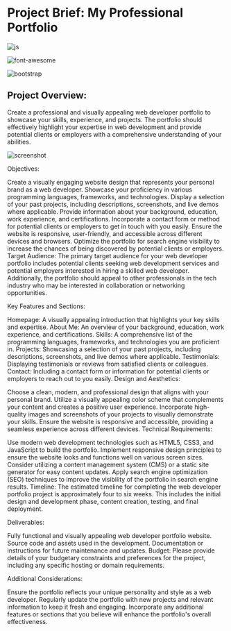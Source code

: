 # Project Brief: My Professional Portfolio

![js](https://camo.githubusercontent.com/3aaee8bf7885dcf0cea8a5647c4514b7d800b1a730d38bce7dadf6bff883378d/68747470733a2f2f696d672e736869656c64732e696f2f7374617469632f76313f7374796c653d666f722d7468652d6261646765266d6573736167653d4a61766153637269707426636f6c6f723d323232323232266c6f676f3d4a617661536372697074266c6f676f436f6c6f723d463744463145266c6162656c3d)

![font-awesome](https://camo.githubusercontent.com/75ddce514d1531301dd02977fe246e648ad6ba6d1d62e7b494557c71aae1af69/68747470733a2f2f696d672e736869656c64732e696f2f7374617469632f76313f7374796c653d666f722d7468652d6261646765266d6573736167653d466f6e742b417765736f6d6526636f6c6f723d353238444437266c6f676f3d466f6e742b417765736f6d65266c6f676f436f6c6f723d464646464646266c6162656c3d)

![bootstrap](https://camo.githubusercontent.com/8d0e8bf4a315e73ce23e6d5e3193279d53d066717f7f806d7af7305d9334e7cb/68747470733a2f2f696d672e736869656c64732e696f2f7374617469632f76313f7374796c653d666f722d7468652d6261646765266d6573736167653d426f6f74737472617026636f6c6f723d373935324233266c6f676f3d426f6f747374726170266c6f676f436f6c6f723d464646464646266c6162656c3d)

## Project Overview:
Create a professional and visually appealing web developer portfolio to showcase your skills, experience, and projects. The portfolio should effectively highlight your expertise in web development and provide potential clients or employers with a comprehensive understanding of your abilities.

![screenshot](https://res.cloudinary.com/codelikeagirl29/image/upload/v1687957114/projects/lindseyk_kua45j.png)

Objectives:

Create a visually engaging website design that represents your personal brand as a web developer.
Showcase your proficiency in various programming languages, frameworks, and technologies.
Display a selection of your past projects, including descriptions, screenshots, and live demos where applicable.
Provide information about your background, education, work experience, and certifications.
Incorporate a contact form or method for potential clients or employers to get in touch with you easily.
Ensure the website is responsive, user-friendly, and accessible across different devices and browsers.
Optimize the portfolio for search engine visibility to increase the chances of being discovered by potential clients or employers.
Target Audience:
The primary target audience for your web developer portfolio includes potential clients seeking web development services and potential employers interested in hiring a skilled web developer. Additionally, the portfolio should appeal to other professionals in the tech industry who may be interested in collaboration or networking opportunities.

Key Features and Sections:

Homepage: A visually appealing introduction that highlights your key skills and expertise.
About Me: An overview of your background, education, work experience, and certifications.
Skills: A comprehensive list of the programming languages, frameworks, and technologies you are proficient in.
Projects: Showcasing a selection of your past projects, including descriptions, screenshots, and live demos where applicable.
Testimonials: Displaying testimonials or reviews from satisfied clients or colleagues.
Contact: Including a contact form or information for potential clients or employers to reach out to you easily.
Design and Aesthetics:

Choose a clean, modern, and professional design that aligns with your personal brand.
Utilize a visually appealing color scheme that complements your content and creates a positive user experience.
Incorporate high-quality images and screenshots of your projects to visually demonstrate your skills.
Ensure the website is responsive and accessible, providing a seamless experience across different devices.
Technical Requirements:

Use modern web development technologies such as HTML5, CSS3, and JavaScript to build the portfolio.
Implement responsive design principles to ensure the website looks and functions well on various screen sizes.
Consider utilizing a content management system (CMS) or a static site generator for easy content updates.
Apply search engine optimization (SEO) techniques to improve the visibility of the portfolio in search engine results.
Timeline:
The estimated timeline for completing the web developer portfolio project is approximately four to six weeks. This includes the initial design and development phase, content creation, testing, and final deployment.

Deliverables:

Fully functional and visually appealing web developer portfolio website.
Source code and assets used in the development.
Documentation or instructions for future maintenance and updates.
Budget:
Please provide details of your budgetary constraints and preferences for the project, including any specific hosting or domain requirements.

Additional Considerations:

Ensure the portfolio reflects your unique personality and style as a web developer.
Regularly update the portfolio with new projects and relevant information to keep it fresh and engaging.
Incorporate any additional features or sections that you believe will enhance the portfolio's overall effectiveness.